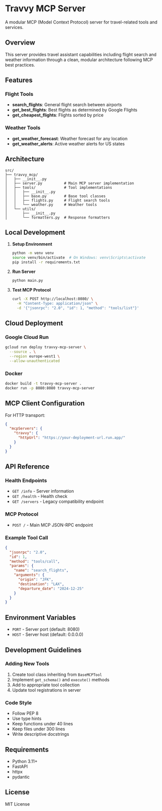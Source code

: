 # Travvy MCP Server

A modular MCP (Model Context Protocol) server for travel-related tools and services.

## Overview

This server provides travel assistant capabilities including flight search and weather information through a clean, modular architecture following MCP best practices.

## Features

### Flight Tools
- **search_flights**: General flight search between airports
- **get_best_flights**: Best flights as determined by Google Flights
- **get_cheapest_flights**: Flights sorted by price

### Weather Tools  
- **get_weather_forecast**: Weather forecast for any location
- **get_weather_alerts**: Active weather alerts for US states

## Architecture

```
src/
├── travvy_mcp/
│   ├── __init__.py
│   ├── server.py          # Main MCP server implementation
│   ├── tools/             # Tool implementations
│   │   ├── __init__.py
│   │   ├── base.py        # Base tool classes
│   │   ├── flights.py     # Flight search tools
│   │   └── weather.py     # Weather tools
│   └── utils/
│       ├── __init__.py
│       └── formatters.py  # Response formatters
```

## Local Development

1. **Setup Environment**
   ```bash
   python -m venv venv
   source venv/bin/activate  # On Windows: venv\Scripts\activate
   pip install -r requirements.txt
   ```

2. **Run Server**
   ```bash
   python main.py
   ```

3. **Test MCP Protocol**
   ```bash
   curl -X POST http://localhost:8080/ \
     -H "Content-Type: application/json" \
     -d '{"jsonrpc": "2.0", "id": 1, "method": "tools/list"}'
   ```

## Cloud Deployment

### Google Cloud Run

```bash
gcloud run deploy travvy-mcp-server \
  --source . \
  --region europe-west1 \
  --allow-unauthenticated
```

### Docker

```bash
docker build -t travvy-mcp-server .
docker run -p 8080:8080 travvy-mcp-server
```

## MCP Client Configuration

For HTTP transport:

```json
{
  "mcpServers": {
    "travvy": {
      "httpUrl": "https://your-deployment-url.run.app/"
    }
  }
}
```

## API Reference

### Health Endpoints

- `GET /info` - Server information
- `GET /health` - Health check
- `GET /servers` - Legacy compatibility endpoint

### MCP Protocol

- `POST /` - Main MCP JSON-RPC endpoint

### Example Tool Call

```json
{
  "jsonrpc": "2.0",
  "id": 1,
  "method": "tools/call",
  "params": {
    "name": "search_flights",
    "arguments": {
      "origin": "JFK",
      "destination": "LAX", 
      "departure_date": "2024-12-25"
    }
  }
}
```

## Environment Variables

- `PORT` - Server port (default: 8080)
- `HOST` - Server host (default: 0.0.0.0)

## Development Guidelines

### Adding New Tools

1. Create tool class inheriting from `BaseMCPTool`
2. Implement `get_schema()` and `execute()` methods
3. Add to appropriate tool collection
4. Update tool registrations in server

### Code Style

- Follow PEP 8
- Use type hints
- Keep functions under 40 lines
- Keep files under 300 lines
- Write descriptive docstrings

## Requirements

- Python 3.11+
- FastAPI
- httpx
- pydantic

## License

MIT License